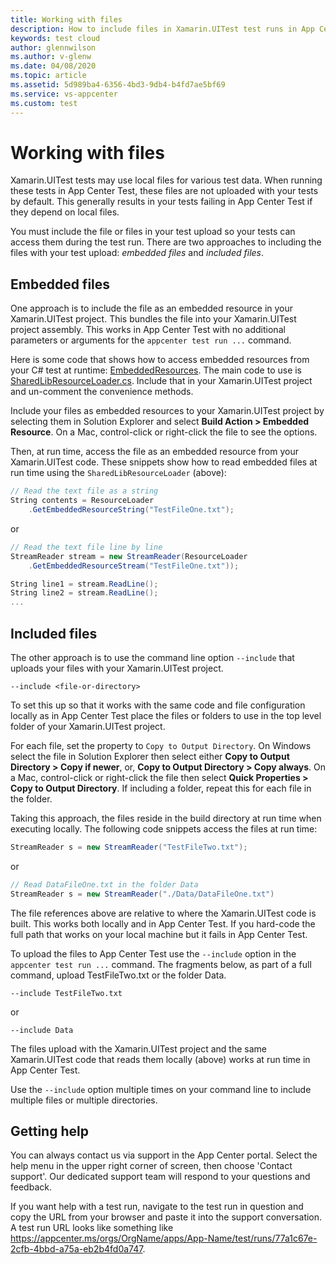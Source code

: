 ```yaml
---
title: Working with files
description: How to include files in Xamarin.UITest test runs in App Center
keywords: test cloud
author: glennwilson
ms.author: v-glenw
ms.date: 04/08/2020
ms.topic: article
ms.assetid: 5d989ba4-6356-4bd3-9db4-b4fd7ae5bf69
ms.service: vs-appcenter
ms.custom: test
---
```


# Working with files

Xamarin.UITest tests may use local files for various test data. When running these tests in App Center Test, these files are not uploaded with your tests by default. This generally results in your tests failing in App Center Test if they depend on local files.

You must include the file or files in your test upload so your tests can access them during the test run. There are two approaches to including the files with your test upload: *embedded files* and *included files*.

## Embedded files

One approach is to include the file as an embedded resource in your Xamarin.UITest project. This bundles the file into your Xamarin.UITest project assembly. This works in App Center Test with no additional parameters or arguments for the `appcenter test run ...` command.

Here is some code that shows how to access embedded resources from your C# test at runtime: [EmbeddedResources](https://github.com/xamarin/mobile-samples/tree/master/EmbeddedResources). The main code to use is [SharedLibResourceLoader.cs](https://github.com/xamarin/mobile-samples/blob/master/EmbeddedResources/SharedLib/ResourceLoader.cs). Include that in your Xamarin.UITest project and un-comment the convenience methods.

Include your files as embedded resources to your Xamarin.UITest project by selecting them in Solution Explorer and select **Build Action > Embedded Resource**. On a Mac, control-click or right-click the file to see the options.

Then, at run time, access the file as an embedded resource from your Xamarin.UITest code. These snippets show how to read embedded files at run time using the `SharedLibResourceLoader` (above):

```csharp
// Read the text file as a string
String contents = ResourceLoader
    .GetEmbeddedResourceString("TestFileOne.txt");
```

or

```csharp
// Read the text file line by line
StreamReader stream = new StreamReader(ResourceLoader
    .GetEmbeddedResourceStream("TestFileOne.txt"));

String line1 = stream.ReadLine();
String line2 = stream.ReadLine();
...
```

## Included files

The other approach is to use the command line option `--include` that uploads your files with your Xamarin.UITest project.

```shell
--include <file-or-directory>
```

To set this up so that it works with the same code and file configuration locally as in App Center Test place the files or folders to use in the top level folder of your Xamarin.UITest project.

For each file, set the property to `Copy to Output Directory`. On Windows select the file in Solution Explorer then select either **Copy to Output Directory > Copy if newer**, or, **Copy to Output Directory > Copy always**. On a Mac, control-click or right-click the file then select **Quick Properties > Copy to Output Directory**. If including a folder, repeat this for each file in the folder.

Taking this approach, the files reside in the build directory at run time when executing locally. The following code snippets access the files at run time:

```csharp
StreamReader s = new StreamReader("TestFileTwo.txt");
```

or

```csharp
// Read DataFileOne.txt in the folder Data
StreamReader s = new StreamReader("./Data/DataFileOne.txt")
```

The file references above are relative to where the Xamarin.UITest code is built. This works both locally and in App Center Test. If you hard-code the full path that works on your local machine but it fails in App Center Test.

To upload the files to App Center Test use the `--include` option in the `appcenter test run ...` command. The fragments below, as part of a full command, upload TestFileTwo.txt or the folder Data.

```shell
--include TestFileTwo.txt
```

or

```shell
--include Data
```

The files upload with the Xamarin.UITest project and the same Xamarin.UITest code that reads them locally (above) works at run time in App Center Test.

Use the `--include` option multiple times on your command line to include multiple files or multiple directories.

## Getting help

You can always contact us via support in the App Center portal. Select the help menu in the upper right corner of screen, then choose 'Contact support'. Our dedicated support team will respond to your questions and feedback. 

If you want help with a test run, navigate to the test run in question and copy the URL from your browser and paste it into the support conversation. A test run URL looks like something like https://appcenter.ms/orgs/OrgName/apps/App-Name/test/runs/77a1c67e-2cfb-4bbd-a75a-eb2b4fd0a747.
